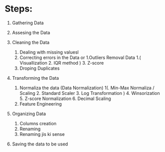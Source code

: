 # Steps:

1. Gathering Data
2. Assesing the Data
3. Cleaning the Data
   1. Dealing with missing valuesl
   2. Correcting errors in the Data
      or
      1.Outliers Removal Data
      1.( Visuallization 2. IQR method ) 3. Z-score
   3. Droping Duplicates
4. Transforming the Data

   1. Normaliza the data (Data Normalization)
      1(. Min-Max Normaliza / Scaling 2. Standard Scaler 3. Log Transformation ) 4. Winsorization 5. Z-score Normalization 6. Decimal Scaling
   2. Feature Engineering

5. Organizing Data
   1. Columns creation
   2. Renaming
   3. Renaming jis ki sense
6. Saving the data to be used
